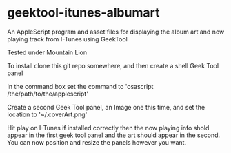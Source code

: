geektool-itunes-albumart
========================

An AppleScript program and asset files for displaying the album art and now playing track from I-Tunes using GeekTool

Tested under Mountain Lion

To install clone this git repo somewhere, and then create a shell Geek Tool panel

In the command box set the command to 'osascript /the/path/to/the/applescript'

Create a second Geek Tool panel, an Image one this time, and set the location to '~/.coverArt.png'

Hit play on I-Tunes if installed correctly then the now playing info shold appear in the first geek tool panel and the art should appear in the second. You can now position and resize the panels however you want. 
